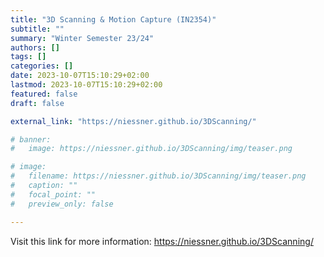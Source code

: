 ```yaml
---
title: "3D Scanning & Motion Capture (IN2354)"
subtitle: ""
summary: "Winter Semester 23/24"
authors: []
tags: []
categories: []
date: 2023-10-07T15:10:29+02:00
lastmod: 2023-10-07T15:10:29+02:00
featured: false
draft: false

external_link: "https://niessner.github.io/3DScanning/"

# banner:
#   image: https://niessner.github.io/3DScanning/img/teaser.png

# image:
#   filename: https://niessner.github.io/3DScanning/img/teaser.png
#   caption: ""
#   focal_point: ""
#   preview_only: false

---
```


Visit this link for more information: https://niessner.github.io/3DScanning/

